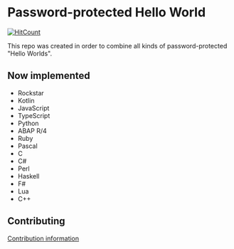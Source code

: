 # Password-protected Hello World
[![HitCount](http://hits.dwyl.io/blurtech/password-protected-hello-world.svg)](http://hits.dwyl.io/blurtech/password-protected-hello-world)

This repo was created in order to combine all kinds of password-protected "Hello Worlds". 

## Now implemented

- Rockstar
- Kotlin
- JavaScript
- TypeScript
- Python
- ABAP R/4
- Ruby
- Pascal
- C
- C#
- Perl
- Haskell
- F#
- Lua
- C++

## Contributing
[Contribution information](CONTRIBUTING.md)
